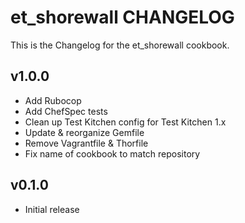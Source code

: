 # et_shorewall CHANGELOG

This is the Changelog for the et_shorewall cookbook.

## v1.0.0

* Add Rubocop
* Add ChefSpec tests
* Clean up Test Kitchen config for Test Kitchen 1.x
* Update & reorganize Gemfile
* Remove Vagrantfile & Thorfile
* Fix name of cookbook to match repository

## v0.1.0

* Initial release
